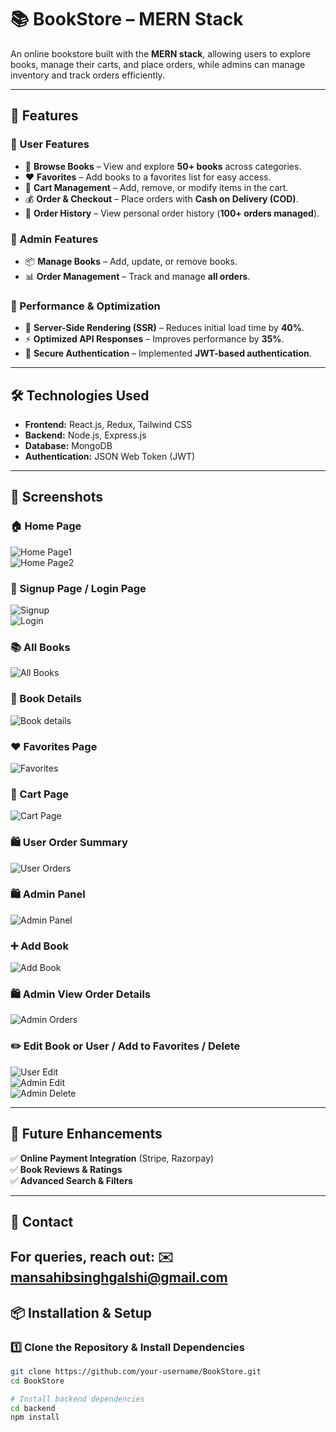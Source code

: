 # 📚 BookStore – MERN Stack

An online bookstore built with the **MERN stack**, allowing users to explore books, manage their carts, and place orders, while admins can manage inventory and track orders efficiently.

---

## 🚀 Features

### 🔹 User Features  
- 📖 **Browse Books** – View and explore **50+ books** across categories.  
- ❤️ **Favorites** – Add books to a favorites list for easy access.  
- 🛒 **Cart Management** – Add, remove, or modify items in the cart.  
- 💰 **Order & Checkout** – Place orders with **Cash on Delivery (COD)**.  
- 📜 **Order History** – View personal order history (**100+ orders managed**).  

### 🔹 Admin Features  
- 📦 **Manage Books** – Add, update, or remove books.  
- 📊 **Order Management** – Track and manage **all orders**.  

### 🔹 Performance & Optimization  
- 🚀 **Server-Side Rendering (SSR)** – Reduces initial load time by **40%**.  
- ⚡ **Optimized API Responses** – Improves performance by **35%**.  
- 🔐 **Secure Authentication** – Implemented **JWT-based authentication**.  

---

## 🛠️ Technologies Used  
- **Frontend:** React.js, Redux, Tailwind CSS  
- **Backend:** Node.js, Express.js  
- **Database:** MongoDB  
- **Authentication:** JSON Web Token (JWT)  

---

## 📸 Screenshots  

### 🏠 Home Page  
![Home Page1](assets/screenshots/home1.png)  
![Home Page2](assets/screenshots/home2.png)  

### 🔑 Signup Page / Login Page  
![Signup](assets/screenshots/signup.png)  
![Login](assets/screenshots/login.png)  

### 📚 All Books  
![All Books](assets/screenshots/all-books.png)  

### 📖 Book Details  
![Book details](assets/screenshots/viewbook.png)  

### ❤️ Favorites Page  
![Favorites](assets/screenshots/favorites.png)  

### 🛒 Cart Page  
![Cart Page](assets/screenshots/usercart.png)  

### 🛍️ User Order Summary  
![User Orders](assets/screenshots/userorder.png)  

### 🛍️ Admin Panel  
![Admin Panel](assets/screenshots/admin-panel.png)  

### ➕ Add Book  
![Add Book](assets/screenshots/add-book.png)  

### 🛍️ Admin View Order Details  
![Admin Orders](assets/screenshots/adminorders.png)  

### ✏️ Edit Book or User / Add to Favorites / Delete  
![User Edit](assets/screenshots/edit1.png)  
![Admin Edit](assets/screenshots/edit2.png)  
![Admin Delete](assets/screenshots/de.png)  

---

## 🎯 Future Enhancements  
✅ **Online Payment Integration** (Stripe, Razorpay)  
✅ **Book Reviews & Ratings**  
✅ **Advanced Search & Filters**  

---

## 📧 Contact
For queries, reach out:
✉️ mansahibsinghgalshi@gmail.com
---
## 📦 Installation & Setup  

### 1️⃣ Clone the Repository & Install Dependencies  
```bash
git clone https://github.com/your-username/BookStore.git
cd BookStore

# Install backend dependencies
cd backend
npm install


